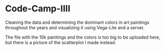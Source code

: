 # Code-Camp-IIII
Cleaning the data and determining the dominant colors in art paintings throughout the years and visualizing it using Vega-Lite and a server. 

The file with the 10k paintings and the colors is too big to be uploaded here, but there is a picture of the scatterplot I made instead. 
